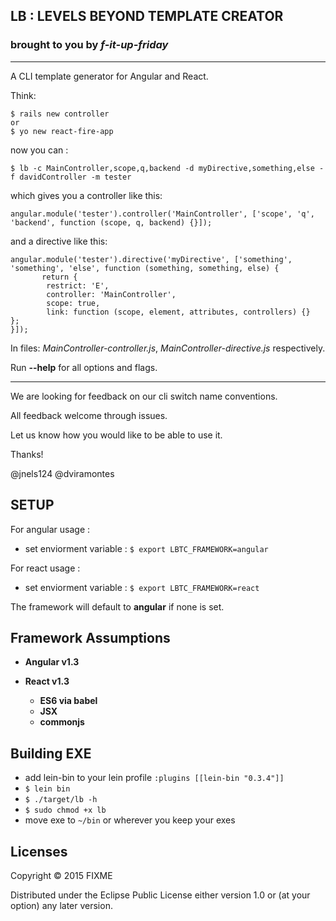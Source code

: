 ## LB : LEVELS BEYOND TEMPLATE CREATOR
### brought to you by *f-it-up-friday*

-----

A CLI template generator for Angular and React.

Think:

```
$ rails new controller 
or 
$ yo new react-fire-app 
```
now you can :

`$ lb -c MainController,scope,q,backend -d myDirective,something,else -f davidController -m tester
`
	


which gives you a controller like this:

```
angular.module('tester').controller('MainController', ['scope', 'q', 'backend', function (scope, q, backend) {}]);

```

and a directive like this:

```
angular.module('tester').directive('myDirective', ['something', 'something', 'else', function (something, something, else) {
       return {
        restrict: 'E',
        controller: 'MainController',
        scope: true,
        link: function (scope, element, attributes, controllers) {}
};
}]);
```
In files: 
*MainController-controller.js*, *MainController-directive.js* respectively.

Run **--help** for all options and flags.

---

We are looking for feedback on our cli switch name conventions.

All feedback welcome through issues.

Let us know how you would like to be able to use it.

Thanks!

@jnels124 @dviramontes


## SETUP

For angular usage :

- set enviorment variable : `$ export LBTC_FRAMEWORK=angular`

For react usage :

- set enviorment variable : `$ export LBTC_FRAMEWORK=react`

The framework will default to **angular** if none is set.

## Framework Assumptions

- **Angular v1.3**

- **React v1.3**
    - **ES6 via babel**
	- **JSX**
	- **commonjs**


## Building EXE
- add lein-bin to your lein profile 
```:plugins [[lein-bin "0.3.4"]]```
- `$ lein bin`
- `$ ./target/lb -h`
- `$ sudo chmod +x lb`
- move exe to `~/bin` or wherever you keep your exes



## Licenses

Copyright © 2015 FIXME

Distributed under the Eclipse Public License either version 1.0 or (at
your option) any later version.
